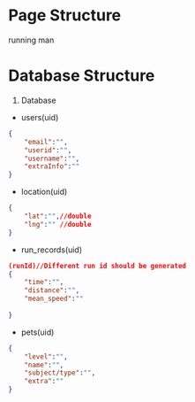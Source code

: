 # Page Structure
running man

# Database Structure
1. Database  
- users(uid)
```json
{
    "email":"", 
    "userid":"",
    "username":"", 
    "extraInfo":"" 
}
```
- location(uid)
```json
{
    "lat":"",//double
    "lng":"" //double
}
```
- run_records(uid)
```json
(runId)//Different run id should be generated
{
    "time":"",
    "distance":"",
    "mean_speed":""
    
}
```
- pets(uid)
```json
{
    "level":"",
    "name":"",
    "subject/type":"",
    "extra":""
}
```